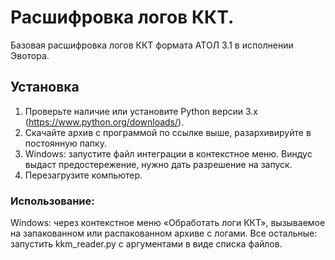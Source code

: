 # Расшифровка логов ККТ.
Базовая расшифровка логов ККТ формата АТОЛ 3.1 в исполнении Эвотора.

## Установка 
1. Проверьте наличие или установите Python версии 3.х (https://www.python.org/downloads/).
2. Скачайте архив с программой по ссылке выше, разархивируйте в постоянную папку.
3. Windows: запустите файл интеграции в контекстное меню. Виндус выдаст предостережение, нужно дать разрешение на запуск.
4. Перезагрузите компьютер.

### Использование:

Windows: через контекстное меню «Обработать логи ККТ», вызываемое на запакованном или распакованном архиве с логами.
Все остальные: запустить kkm_reader.py с аргументами в виде списка файлов.

